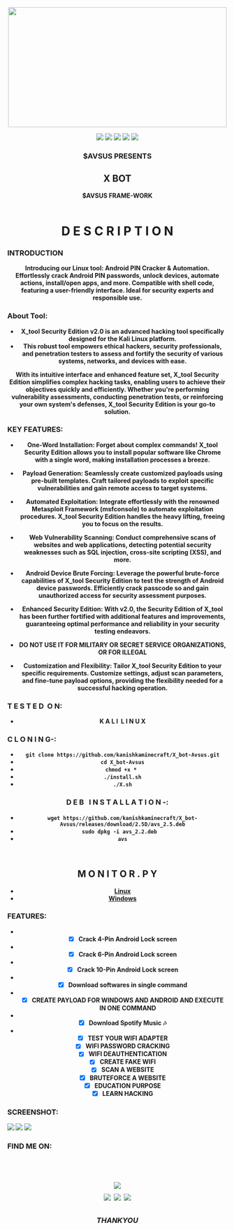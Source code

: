 <div align="center">
  <img border-radius: 15px src="https://www.icegif.com/wp-content/uploads/2022/01/icegif-183.gif" width="500" height="275"/>
  <p align="center">
  <img src="https://img.shields.io/badge/Version-2.3-red?style=for-the-badge">
    <img src="https://img.shields.io/badge/-KALI-blue?style=for-the-badge&logo=linux">
    <a href="https://www.instagram.com/aaryaaashu00/" target="_blank"><img src="https://img.shields.io/badge/IG-%40$AVSUS-red?style=for-the-badge&logo=instagram"></a>
    <a href="https://discord.gg/M45DuEN5nH" target="_blank"><img src="https://img.shields.io/badge/-discord-blue?style=for-the-badge&logo=discord"></a>
    <img src="https://img.shields.io/badge/SECURITY EDITION-red?style=for-the-badge">
    </p>
  <p align="center">
<h3 align="center"><b>$AVSUS PRESENTS</h3>
<h2 align="center">X BOT</h2> <h7>$AVSUS  FRAME-WORK</h7>
<div align="center">
  <br>
</p>
 <h1 align="center">D&nbsp;E&nbsp;S&nbsp;C&nbsp;R&nbsp;I&nbsp;P&nbsp;T&nbsp;I&nbsp;O&nbsp;N </h1>
  
  <h3 align="left">INTRODUCTION</h3>
<p align="left">

Introducing our Linux tool: Android PIN Cracker & Automation. Effortlessly crack Android PIN passwords, unlock devices, automate actions, install/open apps, and more. Compatible with shell code, featuring a user-friendly interface. Ideal for security experts and responsible use.
  
  <h3 align="left">About Tool:</h3>
<p align="left">
  
* X_tool Security Edition v2.0 is an advanced hacking tool specifically designed for the Kali Linux platform.
* This robust tool empowers ethical hackers, security professionals, and penetration testers to assess and fortify the security of various systems, networks, and devices with ease.

With its intuitive interface and enhanced feature set, X_tool Security Edition simplifies complex hacking tasks, enabling users to achieve their objectives quickly and efficiently. Whether you're performing vulnerability assessments, conducting penetration tests, or reinforcing your own system's defenses, X_tool Security Edition is your go-to solution.

<h3 align="left">KEY FEATURES:</h3>
<p align="left">

* One-Word Installation: Forget about complex commands! X_tool Security Edition allows you to install popular software like Chrome with a single word, making installation processes a breeze.

* Payload Generation: Seamlessly create customized payloads using pre-built templates. Craft tailored payloads to exploit specific vulnerabilities and gain remote access to target systems.

* Automated Exploitation: Integrate effortlessly with the renowned Metasploit Framework (msfconsole) to automate exploitation procedures. X_tool Security Edition handles the heavy lifting, freeing you to focus on the results.

* Web Vulnerability Scanning: Conduct comprehensive scans of websites and web applications, detecting potential security weaknesses such as SQL injection, cross-site scripting (XSS), and more.

* Android Device Brute Forcing: Leverage the powerful brute-force capabilities of X_tool Security Edition to test the strength of Android device passwords. Efficiently crack passcode so and gain unauthorized access for security assessment purposes.

* Enhanced Security Edition: With v2.0, the Security Edition of X_tool has been further fortified with additional features and improvements, guaranteeing optimal performance and reliability in your security testing endeavors.

* DO NOT USE IT FOR MILITARY OR SECRET SERVICE ORGANIZATIONS, OR FOR ILLEGAL

* Customization and Flexibility: Tailor X_tool Security Edition to your specific requirements. Customize settings, adjust scan parameters, and fine-tune payload options, providing the flexibility needed for a successful hacking operation.
  

<h3 align="left">T&nbsp;E&nbsp;S&nbsp;T&nbsp;E&nbsp;D&nbsp; O&nbsp;N:</h3>
<p align="left">

* K&nbsp;A&nbsp;L&nbsp;I&nbsp; L&nbsp;I&nbsp;N&nbsp;U&nbsp;X

<h3 align="left">C&nbsp;L&nbsp;O&nbsp;N&nbsp;I&nbsp;N&nbsp;G-:</h3>
<p align="left">
 
* ` git clone https://github.com/kanishkaminecraft/X_bot-Avsus.git `
* ` cd X_bot-Avsus `
* `chmod +x * `
* `./install.sh`
* `./X.sh`
<h3 align="center">D&nbsp;E&nbsp;B&nbsp; &nbsp;I&nbsp;N&nbsp;S&nbsp;T&nbsp;A&nbsp;L&nbsp;L&nbsp;A&nbsp;T&nbsp;I&nbsp;O&nbsp;N -:</h3>
<p align="left">
  
  * `wget https://github.com/kanishkaminecraft/X_bot-Avsus/releases/download/2.5D/avs_2.5.deb`
  * `sudo dpkg -i avs_2.2.deb  `
  * `avs`

<br>

## M&nbsp;O&nbsp;N&nbsp;I&nbsp;T&nbsp;O&nbsp;R&nbsp;.&nbsp;P&nbsp;Y

 - [Linux](doc/linux.md)
 - [Windows](doc/windows.md)

<h3 align="left">FEATURES:</h3>
<p align="left">
  
- *  [x] Crack 4-Pin Android Lock screen 
- *  [x] Crack 6-Pin Android Lock screen 
- *  [x] Crack 10-Pin Android Lock screen 
- *  [x] Download softwares in single command
- *  [x] CREATE PAYLOAD FOR WINDOWS AND ANDROID AND EXECUTE IN ONE COMMAND
- *  [x] Download Spotify Music 🎶
- *  [x] TEST YOUR WIFI ADAPTER
  *  [x] WIFI PASSWORD CRACKING
  *  [x] WIFI DEAUTHENTICATION
  *  [x] CREATE FAKE WIFI
  *  [x] SCAN A WEBSITE
  *  [x] BRUTEFORCE A WEBSITE
  *  [x] EDUCATION PURPOSE
  *  [x] LEARN HACKING
<h3 align="left">SCREENSHOT:</h3>
<p align="left">
<img src="https://lh3.googleusercontent.com/gzqBT7MCriC6zfN43hCER27hsv0yQYfT6zK1VdeVCE9znD5kW1lIhV7eJRLpDqntE88ejqK7qKaEhniniuY-pViSTnQxZlACvBjyF4kSZhCqZ6lam20Oi0GnCbTXFrkfGw=w1280">
<img src="https://lh6.googleusercontent.com/-Z1QHddzPVX_duR4ygQCZXzQP6TGqL_Qr-RQZeOT3ZnWJW_drLqTE_DzO1w-ig2loXEuKtc1jT7cYys2qoTDlcxJu7QGWFDSOeXih4tWCiPNQQNO98GCr0JBQCyGTwTM_Q=w1280">
<img src="https://lh6.googleusercontent.com/nc9vTkhIozypRNVkJY9YZaCZ7tyP39LnjUlQDAGOZRsTCLz1DTM-VVIQnOJ4QWWLbn0SnAFQKLB3Hx55NemxERS9C3ODhF-nv8O06Q-nPcxifQ00zx_KH1sJkvt6Ty4CDw=w1280">
  
<h3 align="left">FIND ME ON:</h3>
<p align="left">



<p align="left">

<br>
<h1 align="center">
<a href="https://discord.gg/M45DuEN5nH">
<img src="https://invidget.switchblade.xyz/M45DuEN5nH">
</a>
<br>
  <a href="https://github.com/kanishkaminecraft" target="_blank"><img src="https://img.shields.io/badge/$AVSUS-green?style=for-the-badge&logo=github"></a>
  <a href="https://www.instagram.com/aaryaaashu00/" target="_blank"><img src="https://img.shields.io/badge/IG-%40$AVSUS-red?style=for-the-badge&logo=instagram"></a>
  <a href="https://www.youtube.com/channel/UCFL-IX_rxNY_AIFdYq4QtWw" target="_blank"><img src="https://img.shields.io/badge/YT-%40$AVSUS-red?style=for-the-badge&logo=youtube"></a>
</p>

<h3 align="center"><i>THANKYOU</i></h3>

